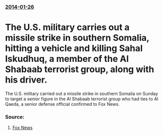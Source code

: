 ### [2014-01-26](/news/2014/01/26/index.md)

# The U.S. military carries out a missile strike in southern Somalia, hitting a vehicle and killing Sahal Iskudhuq, a member of the Al Shabaab terrorist group, along with his driver. 

The U.S. military carried out a missile strike in southern Somalia on Sunday to target a senior figure in the Al Shabaab terrorist group who had ties to Al Qaeda, a senior defense official confirmed to Fox News.


### Source:

1. [Fox News](http://www.foxnews.com/world/2014/01/26/us-carries-out-missile-raid-against-somali-militant-official-confirms/)

